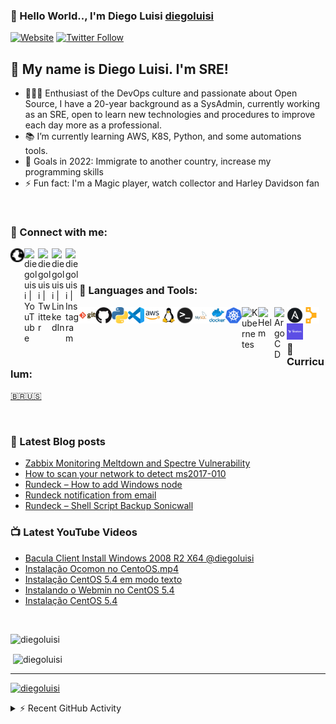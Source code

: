 ### 👋 Hello World.., I'm Diego Luisi [diegoluisi][website]


[![Website](https://img.shields.io/website?label=diegoluisi.eti.br&style=for-the-badge&url=http%3A%2F%2Fwww.diegoluisi.eti.br)](http://www.diegoluisi.eti.br)
[![Twitter Follow](https://img.shields.io/twitter/follow/diegoluisi?color=1DA1F2&logo=twitter&style=for-the-badge)](https://twitter.com/intent/follow?original_referer=https%3A%2F%2Fgithub.com%2Fdiegoluisi&screen_name=diegoluisi)

## 🤖 My name is Diego Luisi. I'm SRE!

-  👨🏼‍💻 Enthusiast of the DevOps culture and passionate about Open Source, I have a 20-year background as a SysAdmin, currently working as an SRE, open to learn new technologies and procedures to improve each day more as a professional. 
- 📚 I’m currently learning AWS, K8S, Python, and some automations tools.
- 🌱 Goals in 2022: Immigrate to another country, increase my programming skills
- ⚡ Fun fact: I'm a Magic player, watch collector and Harley Davidson fan


<br />

### 🔔 Connect with me:

[<img align="left" alt="diegoluisi.com" width="22px" src="https://raw.githubusercontent.com/iconic/open-iconic/master/svg/globe.svg" />][website]
[<img align="left" alt="diegoluisi | YouTube" width="22px" src="https://cdn.jsdelivr.net/npm/simple-icons@v3/icons/youtube.svg" />][youtube]
[<img align="left" alt="diegoluisi | Twitter" width="22px" src="https://cdn.jsdelivr.net/npm/simple-icons@v3/icons/twitter.svg" />][twitter]
[<img align="left" alt="diegoluisi | LinkedIn" width="22px" src="https://cdn.jsdelivr.net/npm/simple-icons@v3/icons/linkedin.svg" />][linkedin]
[<img align="left" alt="diegoluisi | Instagram" width="22px" src="https://cdn.jsdelivr.net/npm/simple-icons@v3/icons/instagram.svg" />][instagram]

<br />
<br />

### 🚀 Languages and Tools:

<img align="left" alt="Git" width="26px" src="https://raw.githubusercontent.com/github/explore/80688e429a7d4ef2fca1e82350fe8e3517d3494d/topics/git/git.png" />
<img align="left" alt="GitHub" width="26px" src="https://raw.githubusercontent.com/github/explore/78df643247d429f6cc873026c0622819ad797942/topics/github/github.png" />
<img align="left" alt="Python" width="26px" src="https://raw.githubusercontent.com/KIMBIBLE/KIMBIBLE/main/icons/python.svg" />
<img align="left" alt="Visual Studio Code" width="26px" src="https://raw.githubusercontent.com/github/explore/80688e429a7d4ef2fca1e82350fe8e3517d3494d/topics/visual-studio-code/visual-studio-code.png" />
<img align="left" alt="AWS" width="26px" src="https://raw.githubusercontent.com/github/explore/80688e429a7d4ef2fca1e82350fe8e3517d3494d/topics/aws/aws.png" />
<img align="left" alt="Linux" width="26px" src="https://raw.githubusercontent.com/github/explore/80688e429a7d4ef2fca1e82350fe8e3517d3494d/topics/linux/linux.png" />
<img align="left" alt="Terminal" width="26px" src="https://raw.githubusercontent.com/github/explore/80688e429a7d4ef2fca1e82350fe8e3517d3494d/topics/terminal/terminal.png" />
<img align="left" alt="MySQL" width="26px" src="https://raw.githubusercontent.com/github/explore/80688e429a7d4ef2fca1e82350fe8e3517d3494d/topics/mysql/mysql.png" />
<img align="left" alt="Docker" width="26px" src="https://raw.githubusercontent.com/github/explore/80688e429a7d4ef2fca1e82350fe8e3517d3494d/topics/docker/docker.png" />
<img align="left" alt="Kubernetes" width="26px" src="https://raw.githubusercontent.com/github/explore/80688e429a7d4ef2fca1e82350fe8e3517d3494d/topics/kubernetes/kubernetes.png" />
<img align="left" alt="Kubernetes" width="26px" src="https://www.vectorlogo.zone/logos/amazon_eks/amazon_eks-icon.svg" />
<img align="left" alt="Helm" width="26px" src="https://www.vectorlogo.zone/logos/helmsh/helmsh-icon.svg" />
<img align="left" alt="ArgoCD" width="20px" src="https://landscape.cncf.io/logos/argo.svg" />
<img align="left" alt="Ansible" width="26px" src="https://raw.githubusercontent.com/github/explore/80688e429a7d4ef2fca1e82350fe8e3517d3494d/topics/ansible/ansible.png" />
<img align="left" alt="Puppet" width="26px" src="https://raw.githubusercontent.com/ralexrivero/xelar_theme_profile/main/icons/puppet.svg" />
<img align="left" alt="Terraform" width="26px" src="https://raw.githubusercontent.com/github/explore/80688e429a7d4ef2fca1e82350fe8e3517d3494d/topics/terraform/terraform.png" />



<br />
<br />

### 📄 Curriculum:
[🇧🇷](https://github.com/diegoluisi/diegoluisi/blob/master/curriculum/Diego_Luisi_BR.md)[🇺🇸](https://github.com/diegoluisi/diegoluisi/blob/master/curriculum/Diego_Luisi_EN.md)

<br />


### 📝 Latest Blog posts
<!-- BLOG-POST-LIST:START -->
- [Zabbix Monitoring Meltdown and Spectre Vulnerability](https://www.diegoluisi.eti.br/2018/01/05/zabbix-monitoring-meltdown-spectre-vulnerability/)
- [How to scan your network to detect ms2017-010](https://www.diegoluisi.eti.br/2017/05/17/scan-network-detect-ms2017-010/)
- [Rundeck – How to add Windows node](https://www.diegoluisi.eti.br/2015/06/17/rundeck-how-to-add-windows-node/)
- [Rundeck notification from email](https://www.diegoluisi.eti.br/2015/06/11/rundeck-notification-from-email/)
- [Rundeck  – Shell Script Backup Sonicwall](https://www.diegoluisi.eti.br/2015/06/11/rundeck-shell-script-backup-sonicwall/)
<!-- BLOG-POST-LIST:END -->

### 📺 Latest YouTube Videos
<!-- YOUTUBE:START -->
- [Bacula Client Install Windows 2008 R2 X64 @diegoluisi](https://www.youtube.com/watch?v=XYr9QrrrEZ8)
- [Instalação Ocomon no CentoOS.mp4](https://www.youtube.com/watch?v=rXk6NDRi3hk)
- [Instalação CentOS 5.4 em modo texto](https://www.youtube.com/watch?v=ik7WDrOYwPw)
- [Instalando o Webmin no CentOS 5.4](https://www.youtube.com/watch?v=f7CmTPP0FcA)
- [Instalação CentOS 5.4](https://www.youtube.com/watch?v=004SQHTg54g)
<!-- YOUTUBE:END -->

<br />

<p><img align="left" src="https://github-readme-stats.vercel.app/api/top-langs?username=diegoluisi&show_icons=true&locale=en&layout=compact" alt="diegoluisi" /></p>   

<br />

<p>&nbsp;<img align="center" src="https://github-readme-stats.vercel.app/api?username=diegoluisi&show_icons=true&locale=en" alt="diegoluisi" /></p>
<hr />

<p align="left"> <a href="https://github.com/ryo-ma/github-profile-trophy"><img src="https://github-profile-trophy.vercel.app/?username=diegoluisi" alt="diegoluisi" /></a> </p>

<details>
  <summary>⚡ Recent GitHub Activity</summary>
  
<!--START_SECTION:activity-->
1. 🎉 Merged PR [#3](https://github.com/diegoluisi/argo/pull/3) in [diegoluisi/argo](https://github.com/diegoluisi/argo)
<!--END_SECTION:activity-->

</details>


[website]: http://www.diegoluisi.eti.br
[twitter]: https://twitter.com/diegoluisi
[youtube]: https://youtube.com/diegoluisi
[instagram]: https://instagram.com/diegoluisi
[linkedin]: https://linkedin.com/in/diegoluisi